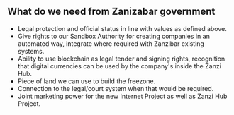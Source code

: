 
## What do we need from Zanizabar government

* Legal protection and official status in line with values as defined above.
* Give rights to our Sandbox Authority for creating companies in an automated way, 
integrate where required with Zanzibar existing systems.
* Ability to use blockchain as legal tender and signing rights, 
recognition that digital currencies can be used by the company's inside the Zanzi Hub.
* Piece of land we can use to build the freezone.
* Connection to the legal/court system when that would be required.
* Joint marketing power for the new Internet Project as well as Zanzi Hub Project.
